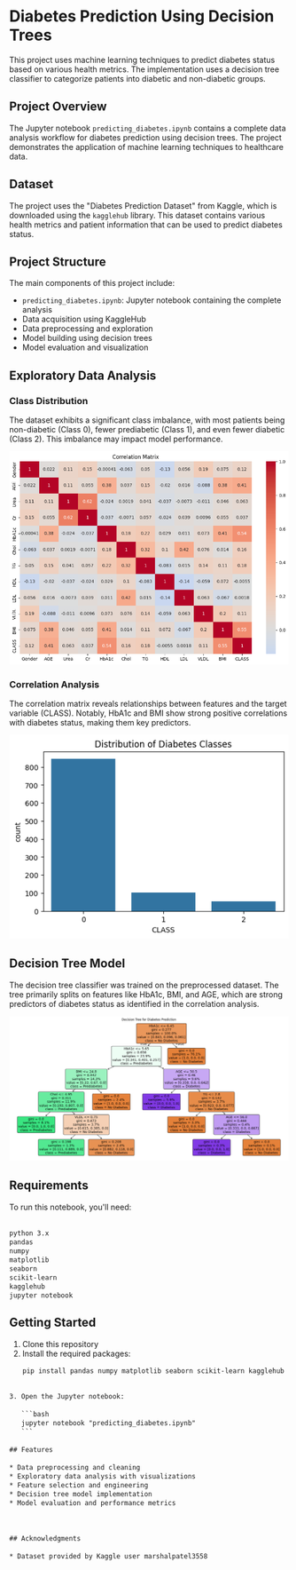# Diabetes Prediction Using Decision Trees

This project uses machine learning techniques to predict diabetes status based on various health metrics. The implementation uses a decision tree classifier to categorize patients into diabetic and non-diabetic groups.

## Project Overview

The Jupyter notebook `predicting_diabetes.ipynb` contains a complete data analysis workflow for diabetes prediction using decision trees. The project demonstrates the application of machine learning techniques to healthcare data.

## Dataset

The project uses the "Diabetes Prediction Dataset" from Kaggle, which is downloaded using the `kagglehub` library. This dataset contains various health metrics and patient information that can be used to predict diabetes status.

## Project Structure

The main components of this project include:

- `predicting_diabetes.ipynb`: Jupyter notebook containing the complete analysis
- Data acquisition using KaggleHub
- Data preprocessing and exploration
- Model building using decision trees
- Model evaluation and visualization


## Exploratory Data Analysis
### Class Distribution
The dataset exhibits a significant class imbalance, with most patients being non-diabetic (Class 0), fewer prediabetic (Class 1), and even fewer diabetic (Class 2). This imbalance may impact model performance.

![Distribution of Diabetes Classes](1.png "Histogram showing the distribution of diabetes classes")

### Correlation Analysis
The correlation matrix reveals relationships between features and the target variable (CLASS). Notably, HbA1c and BMI show strong positive correlations with diabetes status, making them key predictors.

![Correlation Matrix](2.png "Heatmap showing correlations between features and CLASS")



## Decision Tree Model
The decision tree classifier was trained on the preprocessed dataset. The tree primarily splits on features like HbA1c, BMI, and AGE, which are strong predictors of diabetes status as identified in the correlation analysis.

![Decision Tree](3.png "Decision tree structure for diabetes prediction")

## Requirements

To run this notebook, you'll need:

```

python 3.x
pandas
numpy
matplotlib
seaborn
scikit-learn
kagglehub
jupyter notebook

````

## Getting Started

1. Clone this repository
2. Install the required packages:
   ```bash
   pip install pandas numpy matplotlib seaborn scikit-learn kagglehub jupyter
````

3. Open the Jupyter notebook:

   ```bash
   jupyter notebook "predicting_diabetes.ipynb"
   ```

## Features

* Data preprocessing and cleaning
* Exploratory data analysis with visualizations
* Feature selection and engineering
* Decision tree model implementation
* Model evaluation and performance metrics



## Acknowledgments

* Dataset provided by Kaggle user marshalpatel3558